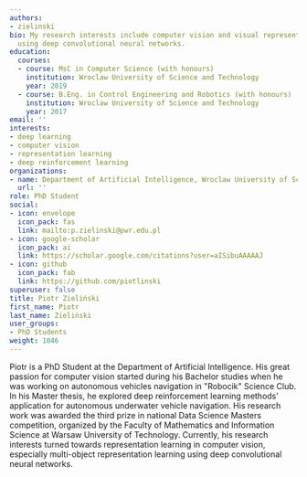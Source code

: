 ```yaml
---
authors:
- zielinski
bio: My research interests include computer vision and visual representation learning
  using deep convolutional neural networks.
education:
  courses:
  - course: MsC in Computer Science (with honours)
    institution: Wroclaw University of Science and Technology
    year: 2019
  - course: B.Eng. in Control Engineering and Robotics (with honours)
    institution: Wroclaw University of Science and Technology
    year: 2017
email: ''
interests:
- deep learning
- computer vision
- representation learning
- deep reinforcement learning
organizations:
- name: Department of Artificial Intelligence, Wroclaw University of Science and Technology
  url: ''
role: PhD Student
social:
- icon: envelope
  icon_pack: fas
  link: mailto:p.zielinski@pwr.edu.pl
- icon: google-scholar
  icon_pack: ai
  link: https://scholar.google.com/citations?user=aISibuAAAAAJ
- icon: github
  icon_pack: fab
  link: https://github.com/piotlinski
superuser: false
title: Piotr Zieliński
first_name: Piotr
last_name: Zieliński
user_groups:
- PhD Students
weight: 1046
---
```

Piotr is a PhD Student at the Department of Artificial Intelligence. His great passion for computer vision started during his Bachelor studies when he was working on autonomous vehicles navigation in "Robocik" Science Club. In his Master thesis, he explored deep reinforcement learning methods' application for autonomous underwater vehicle navigation. His research work was awarded the third prize in national Data Science Masters competition, organized by the Faculty of Mathematics and Information Science at Warsaw University of Technology. Currently, his research interests turned towards representation learning in computer vision, especially multi-object representation learning using deep convolutional neural networks.
